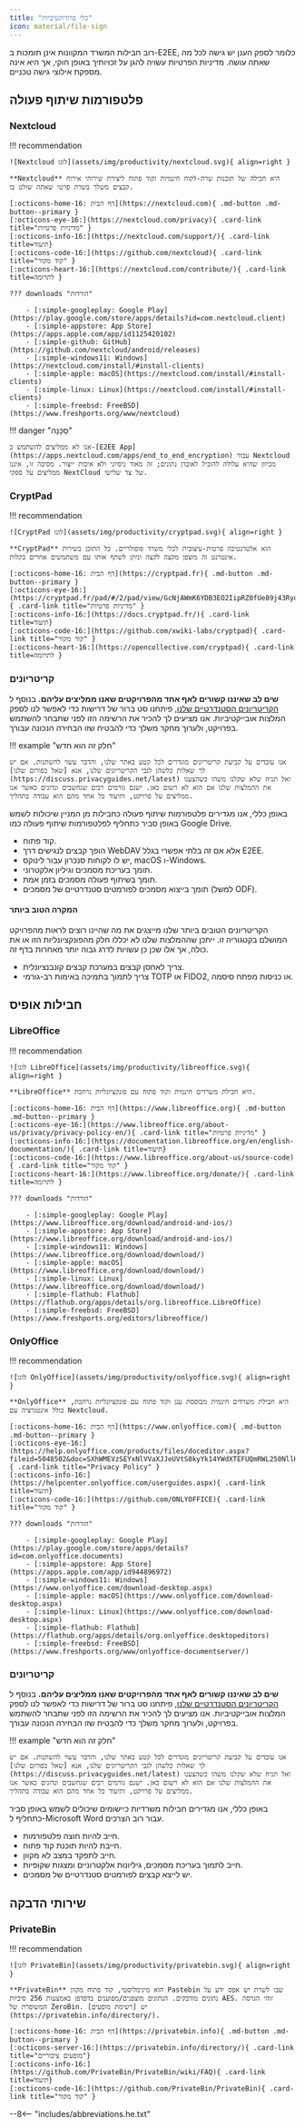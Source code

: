 ```yaml
---
title: "כלי פרודוקטיביות"
icon: material/file-sign
---
```


רוב חבילות המשרד המקוונות אינן תומכות ב-E2EE, כלומר לספק הענן יש גישה לכל מה שאתה עושה. מדיניות הפרטיות עשויה להגן על זכויותיך באופן חוקי, אך היא אינה מספקת אילוצי גישה טכניים.

## פלטפורמות שיתוף פעולה

### Nextcloud

!!! recommendation

    ![Nextcloud לוגו](assets/img/productivity/nextcloud.svg){ align=right }
    
    **Nextcloud** היא חבילה של תוכנות שרת-לקוח חינמיות וקוד פתוח ליצירת שירותי אירוח קבצים משלך בשרת פרטי שאתה שולט בו.
    
    [:octicons-home-16: דף הבית](https://nextcloud.com){ .md-button .md-button--primary }
    [:octicons-eye-16:](https://nextcloud.com/privacy){ .card-link title="מדיניות פרטיות" }
    [:octicons-info-16:](https://nextcloud.com/support/){ .card-link title=תיעוד}
    [:octicons-code-16:](https://github.com/nextcloud){ .card-link title="קוד מקור" }
    [:octicons-heart-16:](https://nextcloud.com/contribute/){ .card-link title=לתרומה }
    
    ??? downloads "הורדות"
    
        - [:simple-googleplay: Google Play](https://play.google.com/store/apps/details?id=com.nextcloud.client)
        - [:simple-appstore: App Store](https://apps.apple.com/app/id1125420102)
        - [:simple-github: GitHub](https://github.com/nextcloud/android/releases)
        - [:simple-windows11: Windows](https://nextcloud.com/install/#install-clients)
        - [:simple-apple: macOS](https://nextcloud.com/install/#install-clients)
        - [:simple-linux: Linux](https://nextcloud.com/install/#install-clients)
        - [:simple-freebsd: FreeBSD](https://www.freshports.org/www/nextcloud)

!!! danger "סַכָּנָה"

    אנו לא ממליצים להשתמש ב-[E2EE App](https://apps.nextcloud.com/apps/end_to_end_encryption) עבור Nextcloud מכיוון שהיא עלולה להוביל לאובדן נתונים; זה מאוד ניסיוני ולא איכות ייצור. מסיבה זו, איננו ממליצים על ספקי NextCloud של צד שלישי.

### CryptPad

!!! recommendation

    ![CryptPad לוגו](assets/img/productivity/cryptpad.svg){ align=right }
    
    **CryptPad** הוא אלטרנטיבה פרטית-עיצובית לכלי משרד פופולריים. כל התוכן בשירות אינטרנט זה מוצפן מקצה לקצה וניתן לשתף אותו עם משתמשים אחרים בקלות.
    
    [:octicons-home-16: דף הבית](https://cryptpad.fr){ .md-button .md-button--primary }
    [:octicons-eye-16:](https://cryptpad.fr/pad/#/2/pad/view/GcNjAWmK6YDB3EO2IipRZ0fUe89j43Ryqeb4fjkjehE/){ .card-link title="מדיניות פרטיות" }
    [:octicons-info-16:](https://docs.cryptpad.fr/){ .card-link title=תיעוד}
    [:octicons-code-16:](https://github.com/xwiki-labs/cryptpad){ .card-link title="קוד מקור" }
    [:octicons-heart-16:](https://opencollective.com/cryptpad){ .card-link title=לתרומה }

### קריטריונים

**שים לב שאיננו קשורים לאף אחד מהפרויקטים שאנו ממליצים עליהם.** בנוסף ל [הקריטריונים הסטנדרטיים שלנו](about/criteria.md), פיתחנו סט ברור של דרישות כדי לאפשר לנו לספק המלצות אובייקטיביות. אנו מציעים לך להכיר את הרשימה הזו לפני שתבחר להשתמש בפרויקט, ולערוך מחקר משלך כדי להבטיח שזו הבחירה הנכונה עבורך.

!!! example "חלק זה הוא חדש"

    אנו עובדים על קביעת קריטריונים מוגדרים לכל קטע באתר שלנו, והדבר עשוי להשתנות. אם יש לך שאלות כלשהן לגבי הקריטריונים שלנו, אנא [שאל בפורום שלנו](https://discuss.privacyguides.net/latest) ואל תניח שלא שקלנו משהו כשהצענו את ההמלצות שלנו אם הוא לא רשום כאן. ישנם גורמים רבים שנחשבים ונדונים כאשר אנו ממליצים על פרויקט, ותיעוד כל אחד מהם הוא עבודה בתהליך.

באופן כללי, אנו מגדירים פלטפורמות שיתוף פעולה כחבילות מן המניין שיכולות לשמש באופן סביר כתחליף לפלטפורמות שיתוף פעולה כמו Google Drive.

- קוד פתוח.
- הופך קבצים לנגישים דרך WebDAV אלא אם זה בלתי אפשרי בגלל E2EE.
- יש לו לקוחות סנכרון עבור לינוקס, macOS ו-Windows.
- תומך בעריכת מסמכים וגיליון אלקטרוני.
- תומך בשיתוף פעולה מסמכים בזמן אמת.
- תומך בייצוא מסמכים לפורמטים סטנדרטיים של מסמכים (למשל ODF).

#### המקרה הטוב ביותר

הקריטריונים הטובים ביותר שלנו מייצגים את מה שהיינו רוצים לראות מהפרויקט המושלם בקטגוריה זו. ייתכן שההמלצות שלנו לא יכללו חלק מהפונקציונליות הזו או את כולה, אך אלו שכן כן עשויות לדרג גבוה יותר מאחרות בדף זה.

- צריך לאחסן קבצים במערכת קבצים קונבנציונלית.
- צריך לתמוך בתמיכה באימות רב-גורמי TOTP או FIDO2, או כניסות מפתח סיסמה.

## חבילות אופיס

### LibreOffice

!!! recommendation

    ![לוגו LibreOffice](assets/img/productivity/libreoffice.svg){ align=right }
    
    **LibreOffice** היא חבילת משרדים חינמית וקוד פתוח עם פונקציונליות נרחבת.
    
    [:octicons-home-16: דף הבית](https://www.libreoffice.org){ .md-button .md-button--primary }
    [:octicons-eye-16:](https://www.libreoffice.org/about-us/privacy/privacy-policy-en/){ .card-link title="מדיניות פרטיות" }
    [:octicons-info-16:](https://documentation.libreoffice.org/en/english-documentation/){ .card-link title=תיעוד}
    [:octicons-code-16:](https://www.libreoffice.org/about-us/source-code){ .card-link title="קוד מקור" }
    [:octicons-heart-16:](https://www.libreoffice.org/donate/){ .card-link title=לתרומה }
    
    ??? downloads "הורדות"
    
        - [:simple-googleplay: Google Play](https://www.libreoffice.org/download/android-and-ios/)
        - [:simple-appstore: App Store](https://www.libreoffice.org/download/android-and-ios/)
        - [:simple-windows11: Windows](https://www.libreoffice.org/download/download/)
        - [:simple-apple: macOS](https://www.libreoffice.org/download/download/)
        - [:simple-linux: Linux](https://www.libreoffice.org/download/download/)
        - [:simple-flathub: Flathub](https://flathub.org/apps/details/org.libreoffice.LibreOffice)
        - [:simple-freebsd: FreeBSD](https://www.freshports.org/editors/libreoffice/)

### OnlyOffice

!!! recommendation

    ![לוגו OnlyOffice](assets/img/productivity/onlyoffice.svg){ align=right }
    
    **OnlyOffice** היא חבילת משרדים חינמית מבוססת ענן וקוד פתוח עם פונקציונליות נרחבת, כולל אינטגרציה עם Nextcloud.
    
    [:octicons-home-16: דף הבית](https://www.onlyoffice.com){ .md-button .md-button--primary }
    [:octicons-eye-16:](https://help.onlyoffice.com/products/files/doceditor.aspx?fileid=5048502&doc=SXhWMEVzSEYxNlVVaXJJeUVtS0kyYk14YWdXTEFUQmRWL250NllHNUFGbz0_IjUwNDg1MDIi0){ .card-link title="Privacy Policy" }
    [:octicons-info-16:](https://helpcenter.onlyoffice.com/userguides.aspx){ .card-link title=תיעוד}
    [:octicons-code-16:](https://github.com/ONLYOFFICE){ .card-link title="קוד מקור" }
    
    ??? downloads "הורדות"
    
        - [:simple-googleplay: Google Play](https://play.google.com/store/apps/details?id=com.onlyoffice.documents)
        - [:simple-appstore: App Store](https://apps.apple.com/app/id944896972)
        - [:simple-windows11: Windows](https://www.onlyoffice.com/download-desktop.aspx)
        - [:simple-apple: macOS](https://www.onlyoffice.com/download-desktop.aspx)
        - [:simple-linux: Linux](https://www.onlyoffice.com/download-desktop.aspx)
        - [:simple-flathub: Flathub](https://flathub.org/apps/details/org.onlyoffice.desktopeditors)
        - [:simple-freebsd: FreeBSD](https://www.freshports.org/www/onlyoffice-documentserver/)

### קריטריונים

**שים לב שאיננו קשורים לאף אחד מהפרויקטים שאנו ממליצים עליהם.** בנוסף ל [הקריטריונים הסטנדרטיים שלנו](about/criteria.md), פיתחנו סט ברור של דרישות כדי לאפשר לנו לספק המלצות אובייקטיביות. אנו מציעים לך להכיר את הרשימה הזו לפני שתבחר להשתמש בפרויקט, ולערוך מחקר משלך כדי להבטיח שזו הבחירה הנכונה עבורך.

!!! example "חלק זה הוא חדש"

    אנו עובדים על קביעת קריטריונים מוגדרים לכל קטע באתר שלנו, והדבר עשוי להשתנות. אם יש לך שאלות כלשהן לגבי הקריטריונים שלנו, אנא [שאל בפורום שלנו](https://discuss.privacyguides.net/latest) ואל תניח שלא שקלנו משהו כשהצענו את ההמלצות שלנו אם הוא לא רשום כאן. ישנם גורמים רבים שנחשבים ונדונים כאשר אנו ממליצים על פרויקט, ותיעוד כל אחד מהם הוא עבודה בתהליך.

באופן כללי, אנו מגדירים חבילות משרדיות כיישומים שיכולים לשמש באופן סביר כתחליף ל-Microsoft Word עבור רוב הצרכים.

- חייב להיות חוצה פלטפורמות.
- חייבת להיות תוכנת קוד פתוח.
- חייב לתפקד במצב לא מקוון.
- חייב לתמוך בעריכת מסמכים, גיליונות אלקטרוניים ומצגות שקופיות.
- יש לייצא קבצים לפורמטים סטנדרטיים של מסמכים.

## שירותי הדבקה

### PrivateBin

!!! recommendation

    ![לוגו PrivateBin](assets/img/productivity/privatebin.svg){ align=right }
    
    **PrivateBin** הוא מינימליסטי, קוד פתוח מקוון Pastebin שבו לשרת יש אפס ידע על נתונים מודבקים. הנתונים מוצפנים/מפוענים בדפדפן באמצעות 256 סיביות AES. זוהי הגרסה המשופרת של ZeroBin. יש [רשימת מופעים](https://privatebin.info/directory/).
    
    [:octicons-home-16: דף הבית](https://privatebin.info){ .md-button .md-button--primary }
    [:octicons-server-16:](https://privatebin.info/directory/){ .card-link title="מופעים ציבוריים"}
    [:octicons-info-16:](https://github.com/PrivateBin/PrivateBin/wiki/FAQ){ .card-link title=תיעוד}
    [:octicons-code-16:](https://github.com/PrivateBin/PrivateBin){ .card-link title="קוד מקור" }

--8<-- "includes/abbreviations.he.txt"
